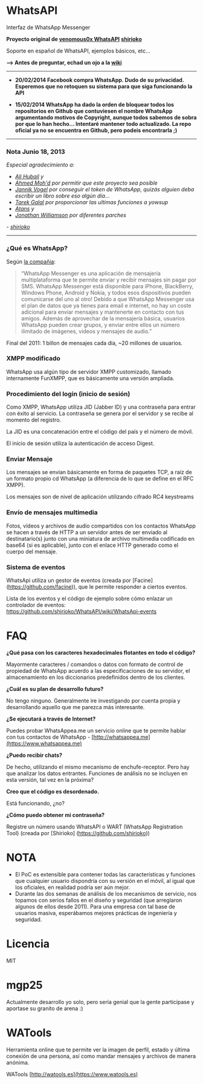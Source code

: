 # WhatsAPI

Interfaz de WhatsApp Messenger

**Proyecto original de [venomous0x WhatsAPI](https://github.com/venomous0x/WhatsAPI)**
**[shirioko](https://github.com/shirioko)**

Soporte en español de WhatsAPI, ejemplos básicos, etc...

**--> Antes de preguntar, echad un ojo a la [wiki](https://github.com/mgp25/WhatsAPI-Spanish/wiki)**

----------

- **20/02/2014 Facebook compra WhatsApp. Dudo de su privacidad. Esperemos que no retoquen su sistema para que siga funcionando la API**

- **15/02/2014 WhatsApp ha dado la orden de bloquear todos los repositorios en Github que contuviesen el nombre WhatsApp argumentando motivos de Copyright, aunque todos sabemos de sobra por que lo han hecho... Intentaré mantener todo actualizado. La repo oficial ya no se encuentra en Github, pero podeis encontrarla ;)**

----------


### Nota Junio 18, 2013

*Especial agradecimiento a:*
- *[Ali Hubail](https://github.com/hubail) y*
- *[Ahmed Moh'd](fb.com/ahmed.mhd) por permitir que este proyecto sea posible*
- *[Jannik Vogel](https://github.com/JayFoxRox) por conseguir el token de WhatsApp, quizás alguien deba escribir un libro sobre eso algún día...*
- *[Tarek Galal](https://github.com/tgalal) por proporcionar las ultimas funciones a yowsup*
- *[Atans](https://github.com/atans) y*
- *[Jonathan Williamson](https://github.com/jonnywilliamson) por diferentes parches*

*\- [shirioko](https://github.com/shirioko)*


----------

### ¿Qué es WhatsApp?
Según [la compañia](http://www.whatsapp.com/):

> “WhatsApp Messenger es una aplicación de mensajería multiplataforma que te permite enviar y recibir mensajes sin pagar por SMS. WhatsApp Messenger está disponible para iPhone, BlackBerry, Windows Phone, Android y Nokia, y todos esos dispositivos pueden comunicarse del uno al otro! Debido a que WhatsApp Messenger usa el plan de datos que ya tienes para email e internet, no hay un coste adicional para enviar mensajes y mantenerte en contacto con tus amigos.
> Además de aprovechar de la mensajería básica, usuarios WhatsApp pueden crear grupos, y enviar entre ellos un número ilimitado de imágenes, videos y mensajes de audio.”

Final del 2011: 1 billon de mensajes cada día, ~20 millones de usuarios.

### XMPP modificado
WhatsApp usa algún tipo de servidor XMPP customizado, llamado internamente FunXMPP, que es básicamente una versión ampliada.

### Procedimiento del login (inicio de sesión)
Como XMPP, WhatsApp utiliza JID (Jabber ID) y una contraseña para entrar con éxito al servicio. La contraseña se genera por el servidor y se recibe al momento del registro.


La JID es una concatenación entre el código del país y el número de móvil.

El inicio de sesión utiliza la autenticación de acceso Digest.

### Enviar Mensaje
Los mensajes se envían básicamente en forma de paquetes TCP, a raíz de un formato propio cd WhatsApp (a diferencia de lo que se define en el RFC XMPP).

Los mensajes son de nivel de aplicación utilizando cifrado RC4 keystreams

### Envío de mensajes multimedia
Fotos, vídeos y archivos de audio compartidos con los contactos WhatsApp se hacen a través de HTTP a un servidor antes de ser enviado al destinatario(s) junto con una miniatura de archivo multimedia codificado en base64 (si es aplicable), junto con el enlace HTTP generado como el cuerpo del mensaje.

### Sistema de eventos
WhatsApi utiliza un gestor de eventos (creada por [Facine] (https://github.com/facine)), que le permite responder a ciertos eventos.

Lista de los eventos y el código de ejemplo sobre cómo enlazar un controlador de eventos:
https://github.com/shirioko/WhatsAPI/wiki/WhatsApi-events

# FAQ


**¿Qué pasa con los caracteres hexadecimales flotantes en todo el código?**

Mayormente caracteres / comandos o datos con formato de control de propiedad de WhatsApp acuerdo a las especificaciones de su servidor, el almacenamiento en los diccionarios predefinidos dentro de los clientes.

**¿Cuál es su plan de desarrollo futuro?**

No tengo ninguno. Generalmente ire investigando por cuenta propia y desarrollando aquello que me parezca más interesante.

**¿Se ejecutará a través de Internet?**

Puedes probar WhatsAppea.me un servicio online que te permite hablar con tus contactos de WhatsApp - [http://whatsappea.me](https://www.whatsappea.me) 

**¿Puedo recibir chats?**

De hecho, utilizando el mismo mecanismo de enchufe-receptor. Pero hay que analizar los datos entrantes. Funciones de análisis no se incluyen en esta versión, tal vez en la próxima?

**Creo que el código es desordenado.**

Está funcionando, ¿no?

**¿Cómo puedo obtener mi contraseña?**

Registre un número usando WhatsAPI o WART (WhatsApp Registration Tool) (creada por [Shirioko] (https://github.com/shirioko))


# NOTA

- El PoC es extensible para contener todas las características y funciones que cualquier usuario dispondría con su versión en el móvil, al igual que los oficiales, en realidad podría ser aún mejor.
- Durante las dos semanas de análisis de los mecanismos de servicio, nos topamos con serios fallos en el diseño y seguridad (que arreglaron algunos de ellos desde 2011). Para una empresa con tal base de usuarios masiva, esperábamos mejores prácticas de ingeniería y seguridad.

# Licencia

MIT


# mgp25

Actualmente desarrollo yo solo, pero sería genial que la gente participase y aportase su granito de arena :)


# WATools

Herramienta online que te permite ver la imagen de perfil, estado y última conexión de una persona, así como mandar mensajes y archivos de manera anónima.

WATools [http://watools.es](https://www.watools.es)
